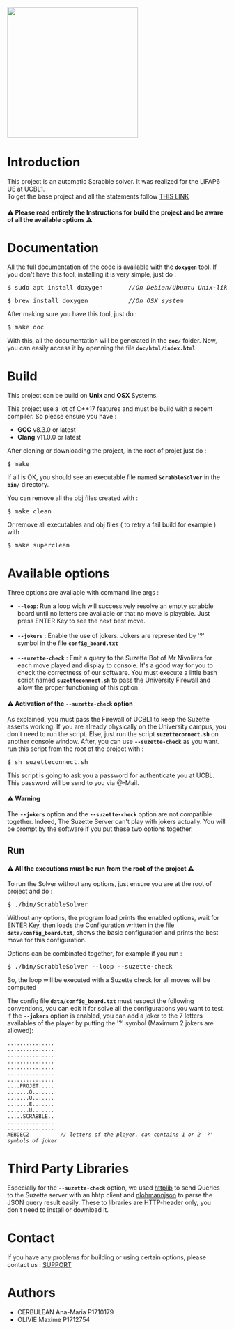 <img src='https://portraitsdefemmes.files.wordpress.com/2012/10/logo-ucbl.jpg?w=755' width='300'/> 
<h1> Introduction </h1>

<p>This project is an automatic Scrabble solver. It was realized for the LIFAP6 UE at UCBL1.<br>
To get the base project and all the statements follow <a href="https://forge.univ-lyon1.fr/lifap6/scrabble-etu">THIS LINK</a><p>

<h4>⚠️ Please read entirely the Instructions for build the project and be aware of all the available options ️⚠️ </h4>

<h1> Documentation </h1>

All the full documentation of the code is available with the <code><b>doxygen</b></code> tool. If you don't have this tool, installing it is very simple, just do : 
<pre>$ sudo apt install doxygen       <i>//On Debian/Ubuntu Unix-like system</i></pre>
<pre>$ brew install doxygen           <i>//On OSX system</i></pre>

After making sure you have this tool, just do :
<pre>$ make doc</pre>

With this, all the documentation will be generated in the <code><b>doc/</b></code> folder. Now, you can easily access it by openning the file <code><b>doc/html/index.html</b></code>

<h1> Build </h1>

This project can be build on <b>Unix</b> and <b>OSX</b> Systems.

This project use a lot of C++17 features and must be build with a recent compiler. So please ensure you have :
<ul>
    <li> <b>GCC</b> v8.3.0 or latest </li>
    <li> <b>Clang</b> v11.0.0 or latest </li>
</ul>

After cloning or downloading the project, in the root of projet just do :
<pre>$ make</pre>

If all is OK, you should see an executable file named <code><b>ScrabbleSolver</b></code> in the <code><b>bin/</b></code> directory.

You can remove all the obj files created with :
<pre>$ make clean</pre>

Or remove all executables and obj files ( to retry a fail build for example ) with :
<pre>$ make superclean </pre>

<h1>Available options </h1>

Three options are available with command line args : 
<ul>
    <li><b><code>--loop</code></b>: Run a loop wich will successively resolve an empty scrabble board until no letters are available or that no move is playable. Just press ENTER Key to see the next best move.</li> <br>
    <li><b><code>--jokers</code></b> : Enable the use of jokers. Jokers are represented by '?' symbol in the file <code><b>config_board.txt</b></code> </li> <br>
    <li><b><code>--suzette-check</code></b> : Emit a query to the Suzette Bot of Mr Nivoliers for each move played and display to console. It's a good way for you to check the correctness of our software. You must execute a little bash script named <code><b>suzetteconnect.sh</b></code> to pass the University Firewall and allow the proper functioning of this option.</li>
</ul>

<h4>⚠️ Activation of the <code><b>--suzette-check</b></code> option </h4>
As explained, you must pass the Firewall of UCBL1 to keep the Suzette asserts working. If you are already physically on the University campus, you don't need to run the script. Else, just run the
script <code><b>suzetteconnect.sh</b></code> on another console window. After, you can use <code><b>--suzette-check</b></code> as you want. run this script from the root of the project with :
<pre>$ sh suzetteconnect.sh</pre>

This script is going to ask you a password for authenticate you at UCBL. This password will be send to you via @-Mail.

<h4>⚠️ Warning</h4> The <code><b>--jokers</b></code> option and the <code><b>--suzette-check</b></code> option are not compatible together. Indeed, The Suzette Server can't play with jokers actually. You will be prompt by the software if you put these two options together. 

<h2>Run</h2>

<h4>⚠ All the executions must be run from the root of the project ⚠️</h4>
To run the Solver without any options, just ensure you are at the root of project and do :
<pre>$ ./bin/ScrabbleSolver</pre>

Without any options, the program load prints the enabled options, wait for ENTER Key, then loads the Configuration written in the file <code><b>data/config_board.txt</b></code>, shows the basic configuration and prints the best move for this configuration.

Options can be combinated together, for example if you run :
<pre>$ ./bin/ScrabbleSolver --loop --suzette-check</pre>
So, the loop will be executed with a Suzette check for all moves will be computed

The config file <code><b>data/config_board.txt</b></code> must respect the following conventions, you can edit it for solve all the configurations you want to test. if the <code><b>--jokers</b></code> option is enabled, you can add a joker to the 7 letters availables of the player by putting the '?' symbol (Maximum 2 jokers are allowed):
<pre><code>...............
...............
...............
...............
...............
...............
...............
....PROJET.....
.......O.......
.......U.......
.......E.......
.......U.......
.....SCRABBLE..
...............
...............
AEBDECZ          <i>// letters of the player, can contains 1 or 2 '?' symbols of joker</i>
</code></pre>

<h1>Third Party Libraries</h1>

Especially for the <code><b>--suzette-check</b></code> option, we used <a href="https://github.com/yhirose/cpp-httplib">httplib</a>
to send Queries to the Suzette server with an hhtp client and <a href="https://github.com/nlohmann/json">nlohmannjson</a> to parse the JSON query result easily. These to libraries are HTTP-header only, you don't need to install or download it.

<h1>Contact</h1>

If you have any problems for building or using certain options, please contact us : <a href="mailto:maxime.olivie@etu.univ-lyon1.fr">SUPPORT</a>

<h1>Authors</h1>

<ul>
    <li> CERBULEAN Ana-Maria P1710179 </li>
    <li> OLIVIE Maxime P1712754 </li>
</ul>
<br>
